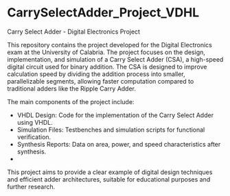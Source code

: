 # CarrySelectAdder_Project_VDHL
Carry Select Adder - Digital Electronics Project

This repository contains the project developed for the Digital Electronics exam at the University of Calabria. The project focuses on the design, implementation, and simulation of a Carry Select Adder (CSA), a high-speed digital circuit used for binary addition. The CSA is designed to improve calculation speed by dividing the addition process into smaller, parallelizable segments, allowing faster computation compared to traditional adders like the Ripple Carry Adder.

The main components of the project include:

- VHDL Design: Code for the implementation of the Carry Select Adder using VHDL.
- Simulation Files: Testbenches and simulation scripts for functional verification.
- Synthesis Reports: Data on area, power, and speed characteristics after synthesis.
- 
This project aims to provide a clear example of digital design techniques and efficient adder architectures, suitable for educational purposes and further research.
